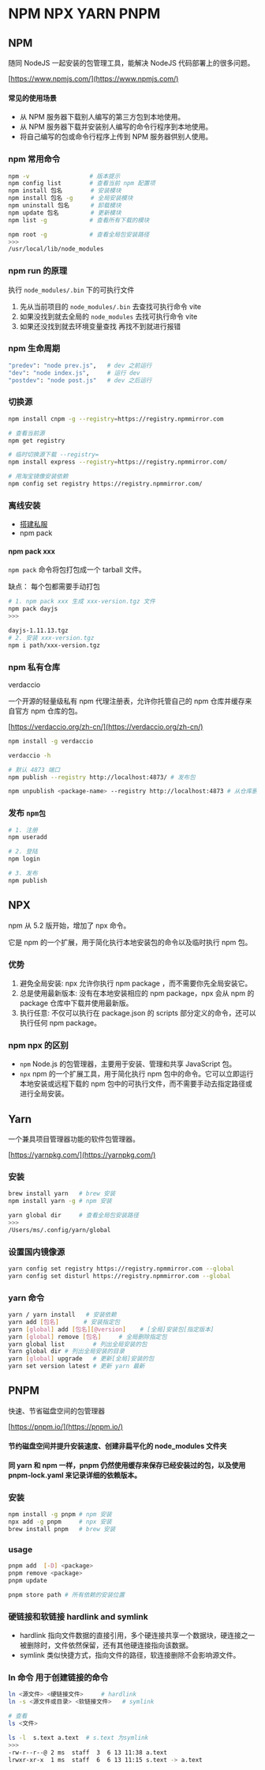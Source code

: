 # NPM NPX YARN PNPM

## NPM

随同 NodeJS 一起安装的包管理工具，能解决 NodeJS 代码部署上的很多问题。

[https://www.npmjs.com/](https://www.npmjs.com/)

#### 常见的使用场景

- 从 NPM 服务器下载别人编写的第三方包到本地使用。
- 从 NPM 服务器下载并安装别人编写的命令行程序到本地使用。
- 将自己编写的包或命令行程序上传到 NPM 服务器供别人使用。

### npm 常用命令

```bash
npm -v                 # 版本提示
npm config list		   # 查看当前 npm 配置项
npm install 包名        # 安装模块
npm install 包名 -g     # 全局安装模块
npm uninstall 包名      # 卸载模块
npm update 包名         # 更新模块
npm list -g            # 查看所有下载的模块

npm root -g            # 查看全局包安装路径
>>>
/usr/local/lib/node_modules
```

### npm run 的原理

执行 `node_modules/.bin` 下的可执行文件

1. 先从当前项目的 `node_modules/.bin` 去查找可执行命令 vite
2. 如果没找到就去全局的 `node_modules` 去找可执行命令 vite
3. 如果还没找到就去环境变量查找 再找不到就进行报错

### npm 生命周期

```sh
"predev": "node prev.js",   # dev 之前运行
"dev": "node index.js",     # 运行 dev
"postdev": "node post.js"   # dev 之后运行
```

### 切换源

```sh
npm install cnpm -g --registry=https://registry.npmmirror.com

# 查看当前源
npm get registry

# 临时切换源下载 --registry=
npm install express --registry=https://registry.npmmirror.com/

# 用淘宝镜像安装依赖
npm config set registry https://registry.npmmirror.com/
```

### 离线安装

- [搭建私服](#npm-私有仓库)
- npm pack

#### npm pack xxx

`npm pack` 命令将包打包成一个 tarball 文件。

缺点： 每个包都需要手动打包

```bash
# 1. npm pack xxx 生成 xxx-version.tgz 文件
npm pack dayjs
>>>

dayjs-1.11.13.tgz
# 2. 安装 xxx-version.tgz
npm i path/xxx-version.tgz
```

### npm 私有仓库

verdaccio

一个开源的轻量级私有 npm 代理注册表，允许你托管自己的 npm 仓库并缓存来自官方 npm 仓库的包。

[https://verdaccio.org/zh-cn/](https://verdaccio.org/zh-cn/)

```sh
npm install -g verdaccio

verdaccio -h

# 默认 4873 端口
npm publish --registry http://localhost:4873/ # 发布包

npm unpublish <package-name> --registry http://localhost:4873 # 从仓库删除包
```

### 发布 `npm包`

```sh
# 1. 注册
npm useradd

# 2. 登陆
npm login

# 3. 发布
npm publish
```

## NPX

npm 从 5.2 版开始，增加了 npx 命令。

它是 npm 的一个扩展，用于简化执行本地安装包的命令以及临时执行 npm 包。

### 优势

1. 避免全局安装: npx 允许你执行 npm package ，而不需要你先全局安装它。
2. 总是使用最新版本: 没有在本地安装相应的 npm package，npx 会从 npm 的 package 仓库中下载并使用最新版。
3. 执行任意: 不仅可以执行在 package.json 的 scripts 部分定义的命令，还可以执行任何 npm package。

### npm npx 的区别

- `npm` Node.js 的包管理器，主要用于安装、管理和共享 JavaScript 包。
- `npx` npm 的一个扩展工具，用于简化执行 npm 包中的命令。它可以立即运行本地安装或远程下载的 npm 包中的可执行文件，而不需要手动去指定路径或进行全局安装。

## Yarn

一个兼具项目管理器功能的软件包管理器。

[https://yarnpkg.com/](https://yarnpkg.com/)

### 安装

```bash
brew install yarn   # brew 安装
npm install yarn -g # npm 安装

yarn global dir     # 查看全局包安装路径
>>>
/Users/ms/.config/yarn/global
```

### 设置国内镜像源

```bash
yarn config set registry https://registry.npmmirror.com --global
yarn config set disturl https://registry.npmmirror.com --global
```

### yarn 命令

```bash
yarn / yarn install   # 安装依赖
yarn add [包名]       # 安装指定包
yarn [global] add [包名][@version]    # [全局]安装包[指定版本]
yarn [global] remove [包名]     # 全局删除指定包
yarn global list        # 列出全局安装的包
Yarn global dir	# 列出全局安装的目录
yarn [global] upgrade   # 更新[全局]安装的包
yarn set version latest # 更新 yarn 最新
```

## PNPM

快速、节省磁盘空间的包管理器

[https://pnpm.io/](https://pnpm.io/)

#### 节约磁盘空间并提升安装速度、创建非扁平化的 node_modules 文件夹

#### 同 yarn 和 npm 一样，pnpm 仍然使用缓存来保存已经安装过的包，以及使用 pnpm-lock.yaml 来记录详细的依赖版本。

### 安装

```bash
npm install -g pnpm # npm 安装
npx add -g pnpm     # npx 安装
brew install pnpm   # brew 安装
```

### usage

```bash
pnpm add  [-D] <package>
pnpm remove <package>
pnpm update

pnpm store path # 所有依赖的安装位置
```

### 硬链接和软链接 hardlink and symlink

- hardlink 指向文件数据的直接引用，多个硬连接共享一个数据块，硬连接之一被删除时，文件依然保留，还有其他硬连接指向该数据。
- symlink 类似快捷方式，指向文件的路径，软连接删除不会影响源文件。

### ln 命令 用于创建链接的命令

```bash
ln <源文件> <硬链接文件>     # hardlink
ln -s <源文件或目录> <软链接文件>   # symlink

# 查看
ls <文件>

ls -l  s.text a.text  # s.text 为symlink
>>>
-rw-r--r--@ 2 ms  staff  3  6 13 11:38 a.text
lrwxr-xr-x  1 ms  staff  6  6 13 11:15 s.text -> a.text
```
